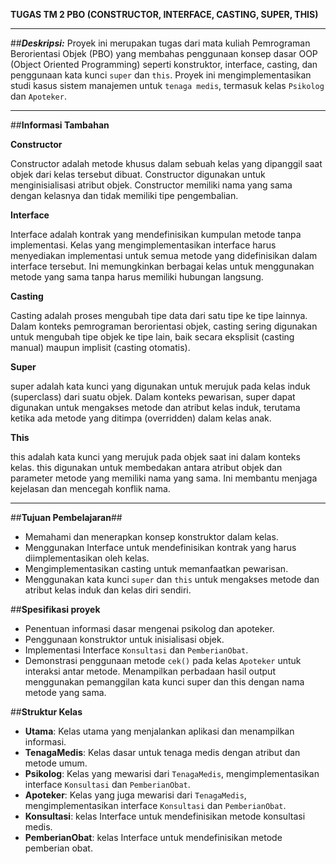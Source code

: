 **TUGAS TM 2 PBO (CONSTRUCTOR, INTERFACE, CASTING, SUPER, THIS)**
___
##**_Deskripsi:_**
Proyek ini merupakan tugas dari mata kuliah Pemrograman Berorientasi Objek (PBO) yang membahas penggunaan konsep dasar OOP (Object Oriented Programming) seperti konstruktor, interface, casting, dan penggunaan kata kunci `super` dan `this`. Proyek ini mengimplementasikan studi kasus  sistem manajemen untuk `tenaga medis`, termasuk kelas `Psikolog` dan `Apoteker`.
___
##**Informasi Tambahan**

**Constructor**

Constructor adalah metode khusus dalam sebuah kelas yang dipanggil saat objek dari kelas tersebut dibuat. Constructor digunakan untuk menginisialisasi atribut objek. Constructor memiliki nama yang sama dengan kelasnya dan tidak memiliki tipe pengembalian.

**Interface**

Interface adalah kontrak yang mendefinisikan kumpulan metode tanpa implementasi. Kelas yang mengimplementasikan interface harus menyediakan implementasi untuk semua metode yang didefinisikan dalam interface tersebut. Ini memungkinkan berbagai kelas untuk menggunakan metode yang sama tanpa harus memiliki hubungan langsung.

**Casting**

Casting adalah proses mengubah tipe data dari satu tipe ke tipe lainnya. Dalam konteks pemrograman berorientasi objek, casting sering digunakan untuk mengubah tipe objek ke tipe lain, baik secara eksplisit (casting manual) maupun implisit (casting otomatis). 

**Super**

super adalah kata kunci yang digunakan untuk merujuk pada kelas induk (superclass) dari suatu objek. Dalam konteks pewarisan, super dapat digunakan untuk mengakses metode dan atribut kelas induk, terutama ketika ada metode yang ditimpa (overridden) dalam kelas anak.

**This**

this adalah kata kunci yang merujuk pada objek saat ini dalam konteks kelas. this digunakan untuk membedakan antara atribut objek dan parameter metode yang memiliki nama yang sama. Ini membantu menjaga kejelasan dan mencegah konflik nama.
___
##**Tujuan Pembelajaran**##
- Memahami dan menerapkan konsep konstruktor dalam kelas.
- Menggunakan Interface untuk mendefinisikan kontrak yang harus diimplementasikan oleh kelas.
- Mengimplementasikan casting untuk memanfaatkan pewarisan.
- Menggunakan kata kunci `super` dan `this` untuk mengakses metode dan atribut kelas induk dan kelas diri sendiri.

##**Spesifikasi proyek**
- Penentuan informasi dasar mengenai psikolog dan apoteker.
- Penggunaan konstruktor untuk inisialisasi objek.
- Implementasi Interface `Konsultasi` dan `PemberianObat`.
- Demonstrasi penggunaan metode `cek()` pada kelas `Apoteker` untuk interaksi antar metode. Menampilkan perbadaan hasil output menggunakan pemanggilan kata kunci super dan this dengan nama metode yang sama. 

##**Struktur Kelas**
- **Utama**: Kelas utama yang menjalankan aplikasi dan menampilkan informasi.
- **TenagaMedis**: Kelas dasar untuk tenaga medis dengan atribut dan metode umum.
- **Psikolog**: Kelas yang mewarisi dari `TenagaMedis`, mengimplementasikan interface `Konsultasi` dan `PemberianObat`.
- **Apoteker**: Kelas yang juga mewarisi dari `TenagaMedis`, mengimplementasikan interface `Konsultasi` dan `PemberianObat`.
- **Konsultasi**: kelas Interface untuk mendefinisikan metode konsultasi medis.
- **PemberianObat**: kelas Interface untuk mendefinisikan metode pemberian obat.

